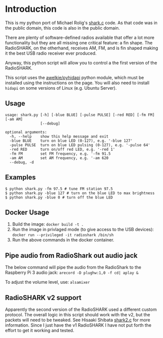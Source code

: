# Introduction

This is my python port of Michael Rolig's [shark.c](https://raw.githubusercontent.com/benjaminmetzler/shark.py/master/shark.c) code.  As that code was in the public domain, this code is also in the public domain.

There are plenty of software-defined radios available that offer a lot more functionality but they are all missing one critical feature: a fin shape.  The RadioSHARK, on the otherhand, receives AM, FM, and is fin shaped making it the best USB radio receiver ever produced.

Anyway, this python script will allow you to control a the first version of the RadioSHARK.

This script uses the [awelkie/pyhidapi](https://github.com/awelkie/pyhidapi) python module, which must be installed using the instructions on the page.  You will also need to install `hidapi` on some versions of Linux (e.g. Ubuntu Server).


## Usage

```
usage: shark.py [-h] [-blue BLUE] [-pulse PULSE] [-red RED] [-fm FM] [-am AM]
                [--debug]

optional arguments:
  -h, --help    show this help message and exit
  -blue BLUE    turn on blue LED (0-127), e.g. '-blue 127'
  -pulse PULSE  turn on blue LED pulsing (0-127), e.g. '-pulse 64'
  -red RED      turn on/off red LED, e.g. '-red 1'
  -fm FM        set FM frequency, e.g. '-fm 91.5
  -am AM        set AM frequency, e.g. '-am 620
  --debug, -d
```

## Examples

```shell
$ python shark.py -fm 97.5 # tune FM station 97.5
$ python shark.py -blue 127 # turn on the blue LED to max brightness
$ python shark.py -blue 0 # turn off the blue LED
```

## Docker Usage

1. Build the image: `docker build -t .`
1. Run the image in privlaged mode (to give access to the USB devices): `docker run --privileged -it radioshark /bin/sh`
1. Run the above commands in the docker container.


## Pipe audio from RadioShark out audio jack

The below command will pipe the audio from the RadioShark to the Raspberry Pi 3 audio jack:
`arecord -D plughw:1,0 -f cd| aplay &`

To adjust the volume level, use:
`alsamixer`

## RadioSHARK v2 support

Apparently the second version of the RadioSHARK used a different custom protocol.  The overall logic in this script should work with the v2, but the packets will need to be tweaked.  See Hisaaki Shibata [shark2.c](https://raw.githubusercontent.com/benjaminmetzler/shark.py/master/shark2.c) for more information.  Since I just have the v1 RadioSHARK I have not put forth the effort to get it working and tested.
